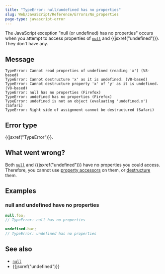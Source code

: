 ```yaml
---
title: "TypeError: null/undefined has no properties"
slug: Web/JavaScript/Reference/Errors/No_properties
page-type: javascript-error
---
```




The JavaScript exception "null (or undefined) has no properties" occurs when you
attempt to access properties of [`null`](/Web/JavaScript/Reference/Operators/null) and {{jsxref("undefined")}}. They
don't have any.

## Message

```plain
TypeError: Cannot read properties of undefined (reading 'x') (V8-based)
TypeError: Cannot destructure 'x' as it is undefined. (V8-based)
TypeError: Cannot destructure property 'x' of 'y' as it is undefined. (V8-based)
TypeError: null has no properties (Firefox)
TypeError: undefined has no properties (Firefox)
TypeError: undefined is not an object (evaluating 'undefined.x') (Safari)
TypeError: Right side of assignment cannot be destructured (Safari)
```

## Error type

{{jsxref("TypeError")}}.

## What went wrong?

Both [`null`](/Web/JavaScript/Reference/Operators/null) and {{jsxref("undefined")}} have no properties you could access. Therefore, you cannot use [property accessors](/Web/JavaScript/Reference/Operators/Property_accessors) on them, or [destructure](/Web/JavaScript/Reference/Operators/Destructuring_assignment) them.

## Examples

### null and undefined have no properties

```js example-bad
null.foo;
// TypeError: null has no properties

undefined.bar;
// TypeError: undefined has no properties
```

## See also

- [`null`](/Web/JavaScript/Reference/Operators/null)
- {{jsxref("undefined")}}
